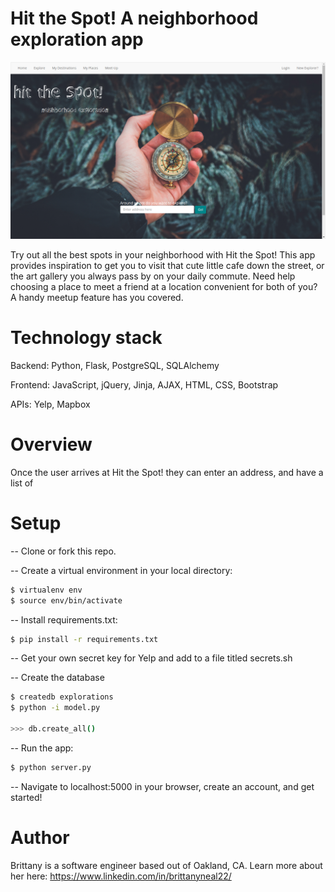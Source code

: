 # Hit the Spot! A neighborhood exploration app

![homepage image](https://github.com/BeeNeal/hit_the_spot_neighborhood_exploration/blob/master/static/homepage.png)

Try out all the best spots in your neighborhood with Hit the Spot! This app provides inspiration to get you to visit that cute little cafe down the street, or the art gallery you always pass by on your daily commute. Need help choosing a place to meet a friend at a location convenient for both of you? A handy meetup feature has you covered.

# Technology stack

Backend: Python, Flask, PostgreSQL, SQLAlchemy

Frontend: JavaScript, jQuery, Jinja, AJAX, HTML, CSS, Bootstrap

APIs: Yelp, Mapbox

# Overview

Once the user arrives at Hit the Spot! they can enter an address, and have a list of 

# Setup

-- Clone or fork this repo.

-- Create a virtual environment in your local directory:

```sh
$ virtualenv env
$ source env/bin/activate
```
-- Install requirements.txt:

```sh
$ pip install -r requirements.txt
```

-- Get your own secret key for Yelp and add to a file titled secrets.sh

-- Create the database

```sh
$ createdb explorations
$ python -i model.py

>>> db.create_all() 
```

-- Run the app:

```sh
$ python server.py
```

-- Navigate to localhost:5000 in your browser, create an account, and get started!


# Author

Brittany is a software engineer based out of Oakland, CA. 
Learn more about her here: https://www.linkedin.com/in/brittanyneal22/
